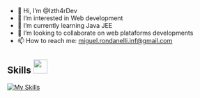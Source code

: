 - 👋 Hi, I’m @Izth4rDev
- 👀 I’m interested in Web development
- 🌱 I’m currently learning Java JEE
- 💞️ I’m looking to collaborate on web plataforms developments
- 📫 How to reach me: miguel.rondanelli.inf@gmail.com


<h2> Skills <img src = "https://media2.giphy.com/media/QssGEmpkyEOhBCb7e1/giphy.gif?cid=ecf05e47a0n3gi1bfqntqmob8g9aid1oyj2wr3ds3mg700bl&rid=giphy.gif" width = 32px> </h2>

[![My Skills](https://skillicons.dev/icons?i=js,html,css,vue,tailwind,bootstrap,java,spring,mysql,aws)](https://skillicons.dev)
